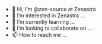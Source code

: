 - 👋 Hi, I’m @zen-source at Zenastra
- 👀 I’m interested in Zenastra ...
- 🌱 I’m currently learning ...
- 💞️ I’m looking to collaborate on ...
- 📫 How to reach me ...

<!---
zen-source/zen-source is a ✨ special ✨ repository because its `README.md` (this file) appears on your GitHub profile.
You can click the Preview link to take a look at your changes.
--->
